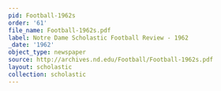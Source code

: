 ```yaml
---
pid: Football-1962s
order: '61'
file_name: Football-1962s.pdf
label: Notre Dame Scholastic Football Review - 1962
_date: '1962'
object_type: newspaper
source: http://archives.nd.edu/Football/Football-1962s.pdf
layout: scholastic
collection: scholastic
---
```

